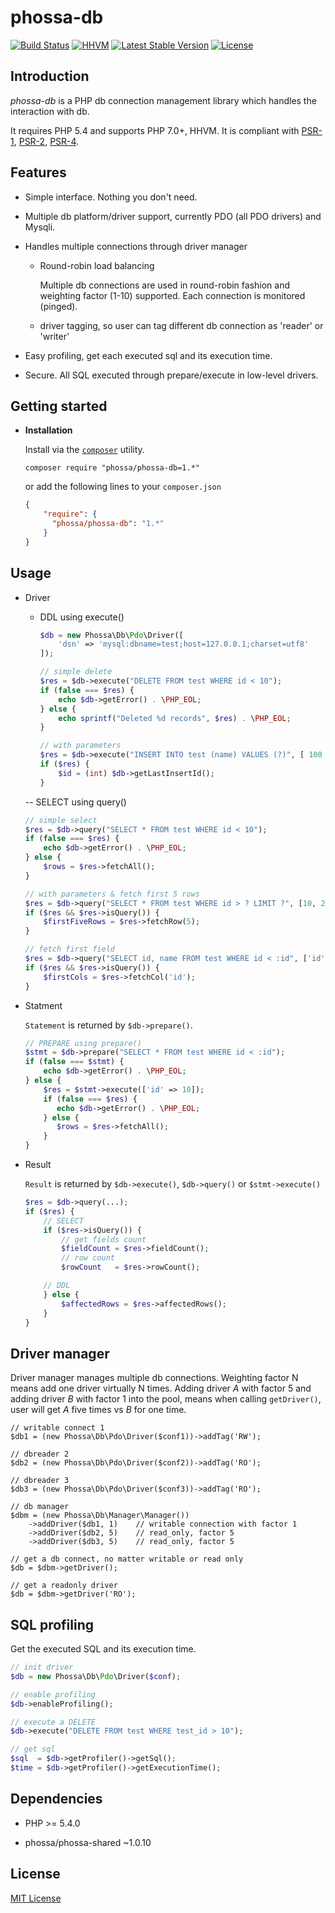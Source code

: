 # phossa-db
[![Build Status](https://travis-ci.org/phossa/phossa-db.svg?branch=master)](https://travis-ci.org/phossa/phossa-db)
[![HHVM](https://img.shields.io/hhvm/phossa/phossa-db.svg?style=flat)](http://hhvm.h4cc.de/package/phossa/phossa-db)
[![Latest Stable Version](https://img.shields.io/packagist/vpre/phossa/phossa-db.svg?style=flat)](https://packagist.org/packages/phossa/phossa-db)
[![License](https://poser.pugx.org/phossa/phossa-db/license)](http://mit-license.org/)

Introduction
---
*phossa-db* is a PHP db connection management library which handles the
interaction with db.

It requires PHP 5.4 and supports PHP 7.0+, HHVM. It is compliant with
[PSR-1][PSR-1], [PSR-2][PSR-2], [PSR-4][PSR-4].

[PSR-1]: http://www.php-fig.org/psr/psr-1/ "PSR-1: Basic Coding Standard"
[PSR-2]: http://www.php-fig.org/psr/psr-2/ "PSR-2: Coding Style Guide"
[PSR-4]: http://www.php-fig.org/psr/psr-4/ "PSR-4: Autoloader"

Features
---

- Simple interface. Nothing you don't need.

- Multiple db platform/driver support, currently PDO (all PDO drivers) and
  Mysqli.

- Handles multiple connections through driver manager

  - Round-robin load balancing

  	Multiple db connections are used in round-robin fashion and weighting factor
  	(1-10) supported. Each connection is monitored (pinged).

  - driver tagging, so user can tag different db connection as 'reader' or
    'writer'

- Easy profiling, get each executed sql and its execution time.

- Secure. All SQL executed through prepare/execute in low-level drivers.

Getting started
---

- **Installation**

  Install via the [`composer`](https://getcomposer.org/) utility.

  ```
  composer require "phossa/phossa-db=1.*"
  ```

  or add the following lines to your `composer.json`

  ```json
  {
      "require": {
        "phossa/phossa-db": "1.*"
      }
  }
  ```

Usage
---

- Driver

  - DDL using execute()

  	```php
  	$db = new Phossa\Db\Pdo\Driver([
        'dsn' => 'mysql:dbname=test;host=127.0.0.1;charset=utf8'
  	]);

    // simple delete
  	$res = $db->execute("DELETE FROM test WHERE id < 10");
  	if (false === $res) {
      	echo $db->getError() . \PHP_EOL;
  	} else {
      	echo sprintf("Deleted %d records", $res) . \PHP_EOL;
  	}

	// with parameters
	$res = $db->execute("INSERT INTO test (name) VALUES (?)", [ 100 ]);
	if ($res) {
		$id = (int) $db->getLastInsertId();
	}
	```

  -- SELECT using query()

  	```php
  	// simple select
  	$res = $db->query("SELECT * FROM test WHERE id < 10");
  	if (false === $res) {
      	echo $db->getError() . \PHP_EOL;
  	} else {
      	$rows = $res->fetchAll();
  	}

	// with parameters & fetch first 5 rows
	$res = $db->query("SELECT * FROM test WHERE id > ? LIMIT ?", [10, 20]);
	if ($res && $res->isQuery()) {
		$firstFiveRows = $res->fetchRow(5);
	}

	// fetch first field
	$res = $db->query("SELECT id, name FROM test WHERE id < :id", ['id' => 10]);
	if ($res && $res->isQuery()) {
		$firstCols = $res->fetchCol('id');
	}
	```

- Statment

  `Statement` is returned by `$db->prepare()`.

  ```php
  // PREPARE using prepare()
  $stmt = $db->prepare("SELECT * FROM test WHERE id < :id");
  if (false === $stmt) {
      echo $db->getError() . \PHP_EOL;
  } else {
      $res = $stmt->execute(['id' => 10]);
      if (false === $res) {
         echo $db->getError() . \PHP_EOL;
      } else {
         $rows = $res->fetchAll();
      }
  }
  ```

- Result

  `Result` is returned by `$db->execute()`, `$db->query()` or `$stmt->execute()`

  ```php
  $res = $db->query(...);
  if ($res) {
      // SELECT
      if ($res->isQuery()) {
          // get fields count
          $fieldCount = $res->fieldCount();
          // row count
          $rowCount   = $res->rowCount();

      // DDL
      } else {
          $affectedRows = $res->affectedRows();
      }
  }
  ```

Driver manager
---
Driver manager manages multiple db connections. Weighting factor N means add
one driver virtually N times. Adding driver *A* with factor 5 and adding driver
*B* with factor 1 into the pool, means when calling `getDriver()`, user will
get *A* five times vs *B* for one time.

```
// writable connect 1
$db1 = (new Phossa\Db\Pdo\Driver($conf1))->addTag('RW');

// dbreader 2
$db2 = (new Phossa\Db\Pdo\Driver($conf2))->addTag('RO');

// dbreader 3
$db3 = (new Phossa\Db\Pdo\Driver($conf3))->addTag('RO');

// db manager
$dbm = (new Phossa\Db\Manager\Manager())
    ->addDriver($db1, 1)    // writable connection with factor 1
    ->addDriver($db2, 5)	// read_only, factor 5
    ->addDriver($db3, 5)	// read_only, factor 5

// get a db connect, no matter writable or read only
$db = $dbm->getDriver();

// get a readonly driver
$db = $dbm->getDriver('RO');
```

SQL profiling
---
Get the executed SQL and its execution time.

```php
// init driver
$db = new Phossa\Db\Pdo\Driver($conf);

// enable profiling
$db->enableProfiling();

// execute a DELETE
$db->execute("DELETE FROM test WHERE test_id > 10");

// get sql
$sql  = $db->getProfiler()->getSql();
$time = $db->getProfiler()->getExecutionTime();
```

Dependencies
---

- PHP >= 5.4.0

- phossa/phossa-shared ~1.0.10

License
---

[MIT License](http://mit-license.org/)
